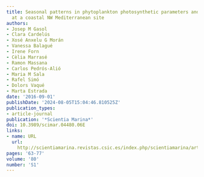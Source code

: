 ```yaml
---
title: Seasonal patterns in phytoplankton photosynthetic parameters and primary production
  at a coastal NW Mediterranean site
authors:
- Josep M Gasol
- Clara Cardelús
- Xosé Anxelu G Morán
- Vanessa Balagué
- Irene Forn
- Cèlia Marrasé
- Ramon Massana
- Carlos Pedrós-Alió
- Maria M Sala
- Rafel Simó
- Dolors Vaqué
- Marta Estrada
date: '2016-09-01'
publishDate: '2024-08-05T15:04:46.810525Z'
publication_types:
- article-journal
publication: '*Scientia Marina*'
doi: 10.3989/scimar.04480.06E
links:
- name: URL
  url: 
    http://scientiamarina.revistas.csic.es/index.php/scientiamarina/article/view/1658/2135
pages: '63-77'
volume: '80'
number: 'S1'
---
```


